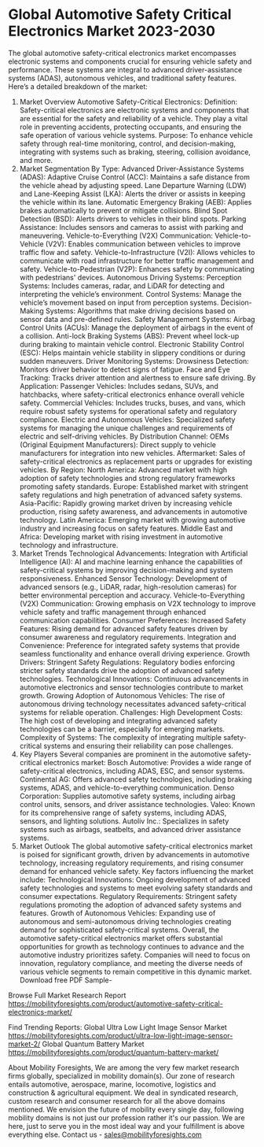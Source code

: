 # Global Automotive Safety Critical Electronics Market 2023-2030
The global automotive safety-critical electronics market encompasses electronic systems and components crucial for ensuring vehicle safety and performance. These systems are integral to advanced driver-assistance systems (ADAS), autonomous vehicles, and traditional safety features. Here’s a detailed breakdown of the market:

1. Market Overview
Automotive Safety-Critical Electronics:
Definition: Safety-critical electronics are electronic systems and components that are essential for the safety and reliability of a vehicle. They play a vital role in preventing accidents, protecting occupants, and ensuring the safe operation of various vehicle systems.
Purpose: To enhance vehicle safety through real-time monitoring, control, and decision-making, integrating with systems such as braking, steering, collision avoidance, and more.
2. Market Segmentation
By Type:
Advanced Driver-Assistance Systems (ADAS):
Adaptive Cruise Control (ACC): Maintains a safe distance from the vehicle ahead by adjusting speed.
Lane Departure Warning (LDW) and Lane-Keeping Assist (LKA): Alerts the driver or assists in keeping the vehicle within its lane.
Automatic Emergency Braking (AEB): Applies brakes automatically to prevent or mitigate collisions.
Blind Spot Detection (BSD): Alerts drivers to vehicles in their blind spots.
Parking Assistance: Includes sensors and cameras to assist with parking and maneuvering.
Vehicle-to-Everything (V2X) Communication:
Vehicle-to-Vehicle (V2V): Enables communication between vehicles to improve traffic flow and safety.
Vehicle-to-Infrastructure (V2I): Allows vehicles to communicate with road infrastructure for better traffic management and safety.
Vehicle-to-Pedestrian (V2P): Enhances safety by communicating with pedestrians' devices.
Autonomous Driving Systems:
Perception Systems: Includes cameras, radar, and LiDAR for detecting and interpreting the vehicle’s environment.
Control Systems: Manage the vehicle’s movement based on input from perception systems.
Decision-Making Systems: Algorithms that make driving decisions based on sensor data and pre-defined rules.
Safety Management Systems:
Airbag Control Units (ACUs): Manage the deployment of airbags in the event of a collision.
Anti-lock Braking Systems (ABS): Prevent wheel lock-up during braking to maintain vehicle control.
Electronic Stability Control (ESC): Helps maintain vehicle stability in slippery conditions or during sudden maneuvers.
Driver Monitoring Systems:
Drowsiness Detection: Monitors driver behavior to detect signs of fatigue.
Face and Eye Tracking: Tracks driver attention and alertness to ensure safe driving.
By Application:
Passenger Vehicles: Includes sedans, SUVs, and hatchbacks, where safety-critical electronics enhance overall vehicle safety.
Commercial Vehicles: Includes trucks, buses, and vans, which require robust safety systems for operational safety and regulatory compliance.
Electric and Autonomous Vehicles: Specialized safety systems for managing the unique challenges and requirements of electric and self-driving vehicles.
By Distribution Channel:
OEMs (Original Equipment Manufacturers): Direct supply to vehicle manufacturers for integration into new vehicles.
Aftermarket: Sales of safety-critical electronics as replacement parts or upgrades for existing vehicles.
By Region:
North America: Advanced market with high adoption of safety technologies and strong regulatory frameworks promoting safety standards.
Europe: Established market with stringent safety regulations and high penetration of advanced safety systems.
Asia-Pacific: Rapidly growing market driven by increasing vehicle production, rising safety awareness, and advancements in automotive technology.
Latin America: Emerging market with growing automotive industry and increasing focus on safety features.
Middle East and Africa: Developing market with rising investment in automotive technology and infrastructure.
3. Market Trends
Technological Advancements:
Integration with Artificial Intelligence (AI): AI and machine learning enhance the capabilities of safety-critical systems by improving decision-making and system responsiveness.
Enhanced Sensor Technology: Development of advanced sensors (e.g., LiDAR, radar, high-resolution cameras) for better environmental perception and accuracy.
Vehicle-to-Everything (V2X) Communication: Growing emphasis on V2X technology to improve vehicle safety and traffic management through enhanced communication capabilities.
Consumer Preferences:
Increased Safety Features: Rising demand for advanced safety features driven by consumer awareness and regulatory requirements.
Integration and Convenience: Preference for integrated safety systems that provide seamless functionality and enhance overall driving experience.
Growth Drivers:
Stringent Safety Regulations: Regulatory bodies enforcing stricter safety standards drive the adoption of advanced safety technologies.
Technological Innovations: Continuous advancements in automotive electronics and sensor technologies contribute to market growth.
Growing Adoption of Autonomous Vehicles: The rise of autonomous driving technology necessitates advanced safety-critical systems for reliable operation.
Challenges:
High Development Costs: The high cost of developing and integrating advanced safety technologies can be a barrier, especially for emerging markets.
Complexity of Systems: The complexity of integrating multiple safety-critical systems and ensuring their reliability can pose challenges.
4. Key Players
Several companies are prominent in the automotive safety-critical electronics market:
Bosch Automotive: Provides a wide range of safety-critical electronics, including ADAS, ESC, and sensor systems.
Continental AG: Offers advanced safety technologies, including braking systems, ADAS, and vehicle-to-everything communication.
Denso Corporation: Supplies automotive safety systems, including airbag control units, sensors, and driver assistance technologies.
Valeo: Known for its comprehensive range of safety systems, including ADAS, sensors, and lighting solutions.
Autoliv Inc.: Specializes in safety systems such as airbags, seatbelts, and advanced driver assistance systems.
5. Market Outlook
The global automotive safety-critical electronics market is poised for significant growth, driven by advancements in automotive technology, increasing regulatory requirements, and rising consumer demand for enhanced vehicle safety. Key factors influencing the market include:
Technological Innovations: Ongoing development of advanced safety technologies and systems to meet evolving safety standards and consumer expectations.
Regulatory Requirements: Stringent safety regulations promoting the adoption of advanced safety systems and features.
Growth of Autonomous Vehicles: Expanding use of autonomous and semi-autonomous driving technologies creating demand for sophisticated safety-critical systems.
Overall, the automotive safety-critical electronics market offers substantial opportunities for growth as technology continues to advance and the automotive industry prioritizes safety. Companies will need to focus on innovation, regulatory compliance, and meeting the diverse needs of various vehicle segments to remain competitive in this dynamic market.
Download free PDF Sample-


Browse Full Market Research Report 
https://mobilityforesights.com/product/automotive-safety-critical-electronics-market/


Find Trending Reports:
Global Ultra Low Light Image Sensor Market
https://mobilityforesights.com/product/ultra-low-light-image-sensor-market-2/
Global Quantum Battery Market
https://mobilityforesights.com/product/quantum-battery-market/





About Mobility Foresights,
We are among the very few market research firms globally, specialized in mobility domain(s). Our zone of research entails automotive, aerospace, marine, locomotive, logistics and construction & agricultural equipment. We deal in syndicated research, custom research and consumer research for all the above domains mentioned.
We envision the future of mobility every single day, following mobility domains is not just our profession rather it's our passion. We are here, just to serve you in the most ideal way and your fulfillment is above everything else. Contact us -  sales@mobilityforesights.com
